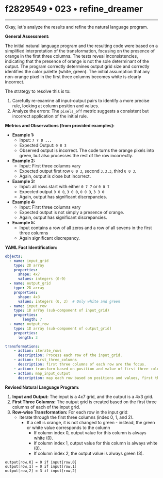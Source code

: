 # f2829549 • 023 • refine_dreamer

---
Okay, let's analyze the results and refine the natural language program.

**General Assessment:**

The initial natural language program and the resulting code were based on a simplified interpretation of the transformation, focusing on the presence of orange in the first three columns. The tests reveal inconsistencies, indicating that the presence of orange is not the sole determinant of the output. The program correctly determines output grid size and correctly identifies the color palette (white, green). The initial assumption that any non-orange pixel in the first three columns becomes white is clearly incorrect.

The strategy to resolve this is to:
1.  Carefully re-examine all input-output pairs to identify a more precise rule, looking at column position and values.
2.  Analyze the errors: The `pixels_off` metric suggests a consistent but incorrect application of the initial rule.

**Metrics and Observations (from provided examples):**

*   **Example 1:**
    *   Input: `7 7 0 ...`
    *   Expected Output: `0 0 3`
    *   Observed output is incorrect. The code turns the orange pixels into green, but also processes the rest of the row incorrectly.
*   **Example 2:**
    *   Input:  First three columns vary
    *   Expected output first row `0 0 3`, second `3,3,3`, third `0 0 3`.
    *   Again, output is close but incorrect.
*   **Example 3:**
    *   Input: all rows start with either `0 7 7` or `0 0 7`
    *    Expected output `0 0 0`, `3 0 0`, `0 0 3`, `3 3 0`
    *   Again, output has significant discrepancies.
*   **Example 4:**
     *   Input: First three columns vary
     *   Expected output is not simply a presence of orange.
     *   Again, output has significant discrepancies.
*    **Example 5:**
     *    Input contains a row of all zeros and a row of all sevens in the first three columns
     *   Again significant discrepancy.

**YAML Fact Identification:**

```yaml
objects:
  - name: input_grid
    type: 2D array
    properties:
      shape: 4x7
      values: integers (0-9)
  - name: output_grid
    type: 2D array
    properties:
      shape: 4x3
      values: integers (0, 3)  # Only white and green
  - name: input_row
    type: 1D array (sub-component of input_grid)
    properties:
        length: 7
  - name: output_row
    type: 1D array (sub-component of output_grid)
    properties:
      length: 3

transformations:
    - action: iterate_rows
      description: Process each row of the input_grid.
    - action: first_three_columns
      description: first three columns of each row are the focus.
    - action: transform based on position and value of first three columns.
    - action: map_input_output
      description: map each row based on positions and values, first three only.
```

**Revised Natural Language Program:**

1.  **Input and Output:** The input is a 4x7 grid, and the output is a 4x3 grid.
2. **First Three Columns:** The output grid is created based on the first three columns of each of the input grid.
3.  **Row-wise Transformation:** For each row in the input grid:
    * Iterate through the first three columns (index 0, 1, and 2).
        * If a cell is orange, it is not changed to green - instead, the green or white value corresponds to the column
            - If column index 0, output value for this column is always white (0).
            - If column index 1, output value for this column is always white (0).
            - If column index 2, the output value is always green (3).

```text
output[row,0] = 0 if input[row,0]
output[row,1] = 0 if input[row,1]
output[row,2] = 3 if input[row,2]

```

